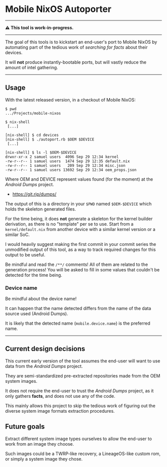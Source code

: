 Mobile NixOS Autoporter
=======================

* * *

**⚠️  This tool is work-in-progress.**

* * *

The goal of this tools is to kickstart an end-user's port to Mobile NixOS by
automating part of the tedious work of *searching for facts* about their
devices.

It will **not** produce instantly-bootable ports, but will vastly reduce the
amount of intel gathering.

* * *

## Usage

With the latest released version, in a checkout of Mobile NixOS:

```
$ pwd
.../Projects/mobile-nixos

$ nix-shell
 [...]

[nix-shell] $ cd devices
[nix-shell] $ ./autoport.rb $OEM $DEVICE
 [...]

[nix-shell] $ ls -l $OEM-$DEVICE
drwxr-xr-x 2 samuel users  4096 Sep 29 12:34 kernel
-rw-r--r-- 1 samuel users  1474 Sep 29 12:35 default.nix
-rw-r--r-- 1 samuel users   209 Sep 29 12:34 misc.json
-rw-r--r-- 1 samuel users 13692 Sep 29 12:34 oem_props.json

```

Where OEM and DEVICE represent values found (for the moment) at the *Android
Dumps* project.

 * https://git.rip/dumps/

The output of this is a directory in your `$PWD` named `$OEM-$DEVICE` which
holds the skeleton generated files.

For the time being, it does **not** generate a skeleton for the kernel builder
derivation, as there is no "template" per se to use. Start from a
`kernel/default.nix` from another device with a similar kernel version or a
similar SoC.

I would heavily suggest making the first commit in your commit series the
unmodified output of this tool, as a way to track required changes for this
output to be useful.

Be mindful and read the `/**/` comments! All of them are related to the
generation process! You will be asked to fill in some values that couldn't be
detected for the time being.

### Device name

Be mindful about the device name!

It can happen that the name detected differs from the name of the data source
used (Android Dumps).

It is likely that the detected name (`mobile.device.name`) is the preferred
name.

* * *

## Current design decisions

This current early version of the tool assumes the end-user will want to use
data from the *Android Dumps* project.

They are semi-standardized pre-extracted repositories made from the OEM system
images.

It does not require the end-user to trust the *Android Dumps* project, as it
only gathers **facts**, and does not use any of the code.

This mainly allows this project to skip the tedious work of figuring out the
diverse system image formats extraction procedures.

## Future goals

Extract different system image types ourselves to allow the end-user to work
from an image they choose.

Such images could be a TWRP-like recovery, a LineageOS-like custom rom, or
simply a system image they chose.
